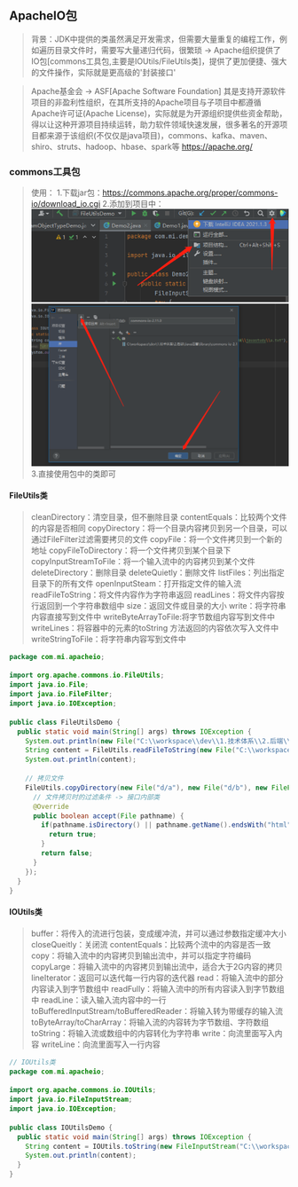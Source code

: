 ## ApacheIO包
> 背景：JDK中提供的类虽然满足开发需求，但需要大量重复的编程工作，例如遍历目录文件时，需要写大量递归代码，很繁琐 -> Apache组织提供了IO包[commons工具包,主要是IOUtils/FileUtils类]，提供了更加便捷、强大的文件操作，实际就是更高级的'封装接口'

> Apache基金会 -> ASF[Apache Software Foundation] 
> 其是支持开源软件项目的非盈利性组织，在其所支持的Apache项目与子项目中都遵循Apache许可证(Apache License)，实际就是为开源组织提供些资金帮助，得以让这种开源项目持续运转，助力软件领域快速发展，很多著名的开源项目都来源于该组织(不仅仅是java项目)，commons、kafka、maven、shiro、struts、hadoop、hbase、spark等
> https://apache.org/


### commons工具包
> 使用：
> 1.下载jar包：https://commons.apache.org/proper/commons-io/download_io.cgi
> 2.添加到项目中：
![](assets/使用jar包1.png)
![](assets/使用jar包2.png)
> 3.直接使用包中的类即可

#### FileUtils类
> cleanDirectory：清空目录，但不删除目录
> contentEquals：比较两个文件的内容是否相同
> copyDirectory：将一个目录内容拷贝到另一个目录，可以通过FileFilter过滤需要拷贝的文件
> copyFile：将一个文件拷贝到一个新的地址
> copyFileToDirectory：将一个文件拷贝到某个目录下
> copyInputStreamToFile：将一个输入流中的内容拷贝到某个文件
> deleteDirectory：删除目录
> deleteQuietly：删除文件
> listFiles：列出指定目录下的所有文件
> openInputSteam：打开指定文件的输入流
> readFileToString：将文件内容作为字符串返回
> readLines：将文件内容按行返回到一个字符串数组中
> size：返回文件或目录的大小
> write：将字符串内容直接写到文件中
> writeByteArrayToFile:将字节数组内容写到文件中
> writeLines：将容器中的元素的toString 方法返回的内容依次写入文件中
> writeStringToFile：将字符串内容写到文件中
```java
package com.mi.apacheio;

import org.apache.commons.io.FileUtils;
import java.io.File;
import java.io.FileFilter;
import java.io.IOException;

public class FileUtilsDemo {
  public static void main(String[] args) throws IOException {
    System.out.println(new File("C:\\workspace\\dev\\1.技术体系\\2.后端\\javastudy\\a.txt"));
    String content = FileUtils.readFileToString(new File("C:\\workspace\\dev\\1.技术体系\\2.后端\\javastudy\\a.txt"),"utf-8");
    System.out.println(content);

    // 拷贝文件
    FileUtils.copyDirectory(new File("d/a"), new File("d/b"), new FileFilter() {
      // 文件拷贝时的过滤条件 -> 接口内部类
      @Override
      public boolean accept(File pathname) {
        if(pathname.isDirectory() || pathname.getName().endsWith("html")){
          return true;
        }
        return false;
      }
    });
  }
}
```

#### IOUtils类
> buffer：将传入的流进行包装，变成缓冲流，并可以通过参数指定缓冲大小
> closeQueitly：关闭流
> contentEquals：比较两个流中的内容是否一致
> copy：将输入流中的内容拷贝到输出流中，并可以指定字符编码
> copyLarge：将输入流中的内容拷贝到输出流中，适合大于2G内容的拷贝
> lineIterator：返回可以迭代每一行内容的迭代器
> read：将输入流中的部分内容读入到字节数组中
> readFully：将输入流中的所有内容读入到字节数组中
> readLine：读入输入流内容中的一行
> toBufferedInputStream/toBufferedReader：将输入转为带缓存的输入流
> toByteArray/toCharArray：将输入流的内容转为字节数组、字符数组
> toString：将输入流或数组中的内容转化为字符串
> write：向流里面写入内容
> writeLine：向流里面写入一行内容
```java
// IOUtils类
package com.mi.apacheio;

import org.apache.commons.io.IOUtils;
import java.io.FileInputStream;
import java.io.IOException;

public class IOUtilsDemo {
  public static void main(String[] args) throws IOException {
    String content = IOUtils.toString(new FileInputStream("C:\\workspace\\dev\\1.技术体系\\2.后端\\javastudy\\a.txt"),"utf-8");
    System.out.println(content);
  }
}
```